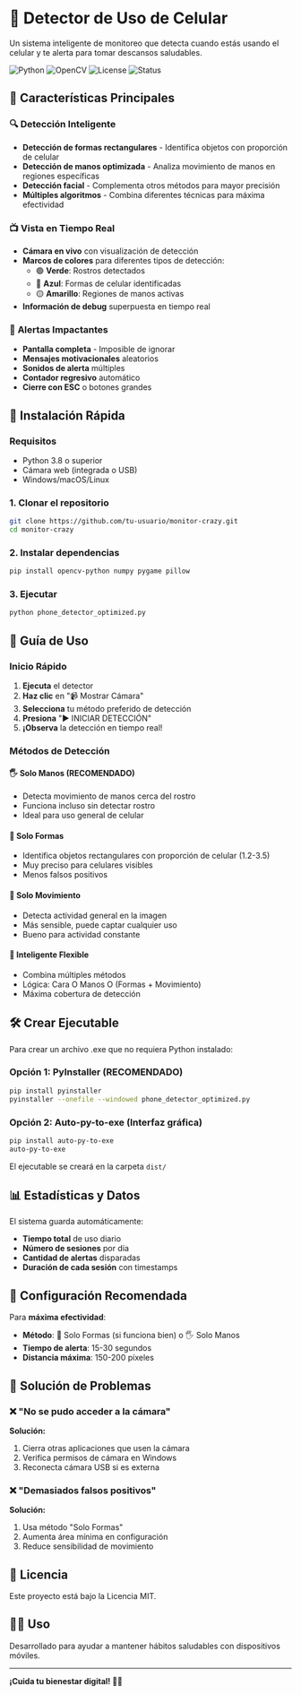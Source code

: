 # 📱 Detector de Uso de Celular

Un sistema inteligente de monitoreo que detecta cuando estás usando el celular y te alerta para tomar descansos saludables.

![Python](https://img.shields.io/badge/Python-3.8%2B-blue)
![OpenCV](https://img.shields.io/badge/OpenCV-Computer%20Vision-green)
![License](https://img.shields.io/badge/License-MIT-yellow)
![Status](https://img.shields.io/badge/Status-Stable-success)

## 🎯 Características Principales

### 🔍 **Detección Inteligente**
- **Detección de formas rectangulares** - Identifica objetos con proporción de celular
- **Detección de manos optimizada** - Analiza movimiento de manos en regiones específicas
- **Detección facial** - Complementa otros métodos para mayor precisión
- **Múltiples algoritmos** - Combina diferentes técnicas para máxima efectividad

### 📺 **Vista en Tiempo Real**
- **Cámara en vivo** con visualización de detección
- **Marcos de colores** para diferentes tipos de detección:
  - 🟢 **Verde**: Rostros detectados
  - 🔵 **Azul**: Formas de celular identificadas
  - 🟡 **Amarillo**: Regiones de manos activas
- **Información de debug** superpuesta en tiempo real

### 🚨 **Alertas Impactantes**
- **Pantalla completa** - Imposible de ignorar
- **Mensajes motivacionales** aleatorios
- **Sonidos de alerta** múltiples
- **Contador regresivo** automático
- **Cierre con ESC** o botones grandes

## 🚀 Instalación Rápida

### Requisitos
- Python 3.8 o superior
- Cámara web (integrada o USB)
- Windows/macOS/Linux

### 1. Clonar el repositorio
```bash
git clone https://github.com/tu-usuario/monitor-crazy.git
cd monitor-crazy
```

### 2. Instalar dependencias
```bash
pip install opencv-python numpy pygame pillow
```

### 3. Ejecutar
```bash
python phone_detector_optimized.py
```

## 📖 Guía de Uso

### Inicio Rápido
1. **Ejecuta** el detector
2. **Haz clic** en "📹 Mostrar Cámara"
3. **Selecciona** tu método preferido de detección
4. **Presiona** "▶️ INICIAR DETECCIÓN"
5. **¡Observa** la detección en tiempo real!

### Métodos de Detección

#### 🖐️ **Solo Manos (RECOMENDADO)**
- Detecta movimiento de manos cerca del rostro
- Funciona incluso sin detectar rostro
- Ideal para uso general de celular

#### 📱 **Solo Formas**
- Identifica objetos rectangulares con proporción de celular (1.2-3.5)
- Muy preciso para celulares visibles
- Menos falsos positivos

#### 🏃 **Solo Movimiento**
- Detecta actividad general en la imagen
- Más sensible, puede captar cualquier uso
- Bueno para actividad constante

#### 🎯 **Inteligente Flexible**
- Combina múltiples métodos
- Lógica: Cara O Manos O (Formas + Movimiento)
- Máxima cobertura de detección

## 🛠️ Crear Ejecutable

Para crear un archivo .exe que no requiera Python instalado:

### Opción 1: PyInstaller (RECOMENDADO)
```bash
pip install pyinstaller
pyinstaller --onefile --windowed phone_detector_optimized.py
```

### Opción 2: Auto-py-to-exe (Interfaz gráfica)
```bash
pip install auto-py-to-exe
auto-py-to-exe
```

El ejecutable se creará en la carpeta `dist/`

## 📊 Estadísticas y Datos

El sistema guarda automáticamente:
- **Tiempo total** de uso diario
- **Número de sesiones** por día
- **Cantidad de alertas** disparadas
- **Duración de cada sesión** con timestamps

## 🔧 Configuración Recomendada

Para **máxima efectividad**:
- **Método**: 📱 Solo Formas (si funciona bien) o 🖐️ Solo Manos
- **Tiempo de alerta**: 15-30 segundos
- **Distancia máxima**: 150-200 píxeles

## 🚧 Solución de Problemas

### ❌ "No se pudo acceder a la cámara"
**Solución:**
1. Cierra otras aplicaciones que usen la cámara
2. Verifica permisos de cámara en Windows
3. Reconecta cámara USB si es externa

### ❌ "Demasiados falsos positivos"
**Solución:**
1. Usa método "Solo Formas"
2. Aumenta área mínima en configuración
3. Reduce sensibilidad de movimiento

## 📄 Licencia

Este proyecto está bajo la Licencia MIT.

## 👨‍💻 Uso

Desarrollado para ayudar a mantener hábitos saludables con dispositivos móviles.

---

**¡Cuida tu bienestar digital! 📱✨**